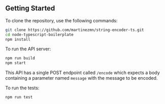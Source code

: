 ## Getting Started

To clone the repository, use the following commands:

```sh
git clone https://github.com/martinezmn/string-encoder-ts.git
cd node-typescript-boilerplate
npm install
```

To run the API server:

```sh
npm run build
npm start
```

This API has a single POST endpoint called `/encode` which expects a body containing a parameter named `message` with the message to be encoded.

To run the tests:

```sh
npm run test
```
